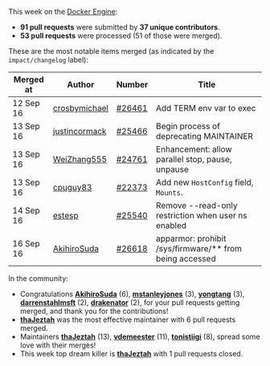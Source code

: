 This week on the [Docker Engine](https://github.com/docker/docker):

  - **91 pull requests** were submitted by **37 unique contributors**.
  - **53 pull requests** were processed (51 of those were merged).

These are the most notable items merged (as indicated by the `impact/changelog` label):

  Merged at | Author                                  | Number                                                 | Title
  ----------|-----------------------------------------|--------------------------------------------------------|--------------------------------------------------------------
  12 Sep 16 | [crosbymichael](https://github.com/crosbymichael) | [#26461](https://github.com/docker/docker/issues/26461) | Add TERM env var to exec
  13 Sep 16 | [justincormack](https://github.com/justincormack) | [#25466](https://github.com/docker/docker/issues/25466) | Begin process of deprecating MAINTAINER
  13 Sep 16 | [WeiZhang555](https://github.com/WeiZhang555) | [#24761](https://github.com/docker/docker/issues/24761) | Enhancement: allow parallel stop, pause, unpause
  13 Sep 16 | [cpuguy83](https://github.com/cpuguy83) | [#22373](https://github.com/docker/docker/issues/22373) | Add new `HostConfig` field, `Mounts`.
  14 Sep 16 | [estesp](https://github.com/estesp) | [#25540](https://github.com/docker/docker/issues/25540) | Remove --read-only restriction when user ns enabled
  16 Sep 16 | [AkihiroSuda](https://github.com/AkihiroSuda) | [#26618](https://github.com/docker/docker/issues/26618) | apparmor: prohibit /sys/firmware/** from being accessed

In the community:

  - Congratulations **[AkihiroSuda](https://github.com/AkihiroSuda)** (6), **[mstanleyjones](https://github.com/mstanleyjones)** (3), **[yongtang](https://github.com/yongtang)** (3), **[darrenstahlmsft](https://github.com/darrenstahlmsft)** (2), **[drakenator](https://github.com/drakenator)** (2), for your pull requests getting merged, and thank you for the contributions!
  - **[thaJeztah](https://github.com/thaJeztah)** was the most effective maintainer with 6 pull requests merged.
  - Maintainers **[thaJeztah](https://github.com/thaJeztah)** (13), **[vdemeester](https://github.com/vdemeester)** (11), **[tonistiigi](https://github.com/tonistiigi)** (8), spread some love with their merges!
  - This week top dream killer is **[thaJeztah](https://github.com/thaJeztah)** with 1 pull requests closed.

